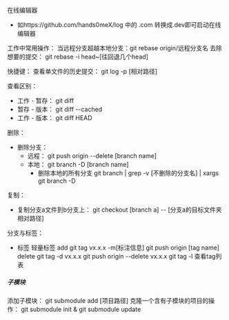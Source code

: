 在线编辑器
 - 如https://github.com/hands0meX/log 中的 .com 转换成.dev即可启动在线编辑器

  工作中常用操作：
    当远程分支超越本地分支：git rebase origin/远程分支名
    去除想要的提交： git rebase -i head~[往回退几个head]



 快捷键：
 查看单文件的历史提交： git log -p [相对路径]

 查看区别： 
  - 工作 - 暂存： git diff
  - 暂存 - 版本： git diff --cached
  - 工作 - 版本： git diff HEAD

 删除：
  - 删除分支：
    - 远程： git push origin --delete [branch name]
    - 本地： git branch -D [branch name]
      - 删除本地的所有分支 git branch | grep -v [不删除的分支名] | xargs git branch -D
  
 复制：
  - 复制分支a文件到b分支上： git checkout [branch a] -- [分支a的目标文件夹相对路径]

 分支与标签：
  - 标签
    轻量标签
      add     git tag vx.x.x -m[标注信息]        git push origin [tag name]
      delete  git tag -d vx.x.x   git push origin --delete vx.x.x 
      git tag -l 查看tag列表


##### 子模块
添加子模块：  git submodule add [项目路径]
克隆一个含有子模块的项目的操作： git submodule init & git submodule update